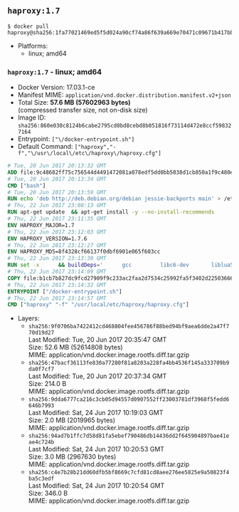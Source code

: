 ## `haproxy:1.7`

```console
$ docker pull haproxy@sha256:1fa77021469ed5f5d024a90cf74a86f639a669e70471c09671b417bb2547996b
```

-	Platforms:
	-	linux; amd64

### `haproxy:1.7` - linux; amd64

-	Docker Version: 17.03.1-ce
-	Manifest MIME: `application/vnd.docker.distribution.manifest.v2+json`
-	Total Size: **57.6 MB (57602963 bytes)**  
	(compressed transfer size, not on-disk size)
-	Image ID: `sha256:860e030c8124b6cabe2795cd0bd8cebd8b051816f73114d472e8ccf598327164`
-	Entrypoint: `["\/docker-entrypoint.sh"]`
-	Default Command: `["haproxy","-f","\/usr\/local\/etc\/haproxy\/haproxy.cfg"]`

```dockerfile
# Tue, 20 Jun 2017 20:13:32 GMT
ADD file:9c48682ff75c756544d4491472081a078edf5dd0bb5038d1cb850a1f9c480e3e in / 
# Tue, 20 Jun 2017 20:13:34 GMT
CMD ["bash"]
# Tue, 20 Jun 2017 20:13:59 GMT
RUN echo 'deb http://deb.debian.org/debian jessie-backports main' > /etc/apt/sources.list.d/backports.list
# Thu, 22 Jun 2017 23:08:13 GMT
RUN apt-get update 	&& apt-get install -y --no-install-recommends 		liblua5.3-0 		libpcre3 		libssl1.0.0 	&& rm -rf /var/lib/apt/lists/*
# Thu, 22 Jun 2017 23:11:35 GMT
ENV HAPROXY_MAJOR=1.7
# Thu, 22 Jun 2017 23:12:03 GMT
ENV HAPROXY_VERSION=1.7.6
# Thu, 22 Jun 2017 23:12:27 GMT
ENV HAPROXY_MD5=8f4328cf66137f0dbf6901e065f603cc
# Thu, 22 Jun 2017 23:13:38 GMT
RUN set -x 		&& buildDeps=' 		gcc 		libc6-dev 		liblua5.3-dev 		libpcre3-dev 		libssl-dev 		make 		wget 	' 	&& apt-get update && apt-get install -y $buildDeps --no-install-recommends && rm -rf /var/lib/apt/lists/* 		&& wget -O haproxy.tar.gz "http://www.haproxy.org/download/${HAPROXY_MAJOR}/src/haproxy-${HAPROXY_VERSION}.tar.gz" 	&& echo "$HAPROXY_MD5 *haproxy.tar.gz" | md5sum -c 	&& mkdir -p /usr/src/haproxy 	&& tar -xzf haproxy.tar.gz -C /usr/src/haproxy --strip-components=1 	&& rm haproxy.tar.gz 		&& makeOpts=' 		TARGET=linux2628 		USE_LUA=1 LUA_INC=/usr/include/lua5.3 		USE_OPENSSL=1 		USE_PCRE=1 PCREDIR= 		USE_ZLIB=1 	' 	&& make -C /usr/src/haproxy -j "$(nproc)" all $makeOpts 	&& make -C /usr/src/haproxy install-bin $makeOpts 		&& mkdir -p /usr/local/etc/haproxy 	&& cp -R /usr/src/haproxy/examples/errorfiles /usr/local/etc/haproxy/errors 	&& rm -rf /usr/src/haproxy 		&& apt-get purge -y --auto-remove $buildDeps
# Thu, 22 Jun 2017 23:14:09 GMT
COPY file:b1cb7b827dc9fcd27909f9c233ac2faa2d7534c25992fa5f3402d22503666d6d in / 
# Thu, 22 Jun 2017 23:14:32 GMT
ENTRYPOINT ["/docker-entrypoint.sh"]
# Thu, 22 Jun 2017 23:14:57 GMT
CMD ["haproxy" "-f" "/usr/local/etc/haproxy/haproxy.cfg"]
```

-	Layers:
	-	`sha256:9f0706ba7422412cd468804fee456786f88bed94bf9aea6dde2a47f770d19d27`  
		Last Modified: Tue, 20 Jun 2017 20:35:47 GMT  
		Size: 52.6 MB (52614808 bytes)  
		MIME: application/vnd.docker.image.rootfs.diff.tar.gzip
	-	`sha256:47bacf36113fe830a77280f81a8203a228fa4bb4536f145a333709b9da0f7cf7`  
		Last Modified: Tue, 20 Jun 2017 20:37:34 GMT  
		Size: 214.0 B  
		MIME: application/vnd.docker.image.rootfs.diff.tar.gzip
	-	`sha256:9dda6777ca216c3cb05d94557d0907552ff23003781df3968f5fedd6646b7993`  
		Last Modified: Sat, 24 Jun 2017 10:19:03 GMT  
		Size: 2.0 MB (2019965 bytes)  
		MIME: application/vnd.docker.image.rootfs.diff.tar.gzip
	-	`sha256:94ad7b1ffc7d58d81fa5ebef790486db14436dd2f645904897bae41eae4c724b`  
		Last Modified: Sat, 24 Jun 2017 10:20:53 GMT  
		Size: 3.0 MB (2967630 bytes)  
		MIME: application/vnd.docker.image.rootfs.diff.tar.gzip
	-	`sha256:c4e7b28b21dd60dfb5bf8669c7cfd81cd8aee276ee5825e9a50823f4ba5c3edf`  
		Last Modified: Sat, 24 Jun 2017 10:20:54 GMT  
		Size: 346.0 B  
		MIME: application/vnd.docker.image.rootfs.diff.tar.gzip
